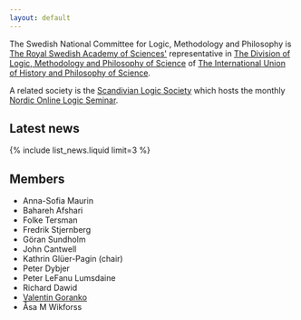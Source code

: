 ```yaml
---
layout: default
---
```

The Swedish National Committee for Logic, Methodology and Philosophy is
[The Royal Swedish Academy of Sciences'](https://www.kva.se/en)
representative in
[The Division of Logic, Methodology and Philosophy of Science](https://dlmps.org/)
of
[The International Union of History and Philosophy of Science](https://iuhpst.org/).

A related society is the
[Scandivian Logic Society](https://www.scandinavianlogic.org)
which hosts the monthly
[Nordic Online Logic Seminar](https://scandinavianlogic.org/the-NOL-seminar.html).

## Latest news

{% include list_news.liquid limit=3 %}

## Members

- Anna-Sofia Maurin
- Bahareh Afshari
- Folke Tersman
- Fredrik Stjernberg
- Göran Sundholm
- John Cantwell
- Kathrin Glüer-Pagin (chair)
- Peter Dybjer
- Peter LeFanu Lumsdaine
- Richard Dawid
- [Valentin Goranko](https://www2.philosophy.su.se/goranko/)
- Åsa M Wikforss
